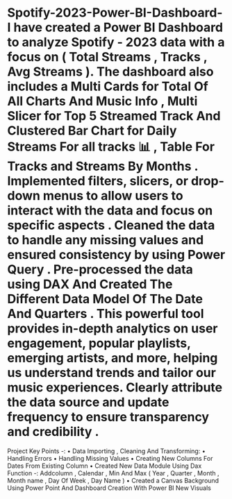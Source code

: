 # Spotify-2023-Power-BI-Dashboard- I have created a Power BI Dashboard to analyze Spotify - 2023 data with a focus on ( Total Streams , Tracks , Avg Streams ). The dashboard also includes a Multi Cards for Total Of All Charts And Music Info , Multi Slicer for Top 5 Streamed Track And Clustered Bar Chart for Daily  Streams For all tracks  📊 , Table For Tracks and Streams By Months . Implemented filters, slicers, or drop-down menus to allow users to interact with the data and focus on specific aspects . Cleaned the data to handle any missing values and ensured consistency by using Power Query . Pre-processed the data using DAX And Created The Different Data Model Of The Date And Quarters . This powerful tool provides in-depth analytics on user engagement, popular playlists, emerging artists, and more, helping us understand trends and tailor our music experiences. Clearly attribute the data source and update frequency to ensure transparency and credibility . 

Project Key Points -: • Data Importing , Cleaning And Transforming:
• Handling Errors 
• Handling Missing Values 
• Creating New Columns For Dates From Existing Column 
• Created New Data Module Using Dax Function -: Addcolumn , Calendar , Min And Max ( Year , Quarter , Month , Month name , Day Of Week , Day Name ) 
• Created a Canvas Background Using Power Point And Dashboard Creation With Power BI New Visuals 
